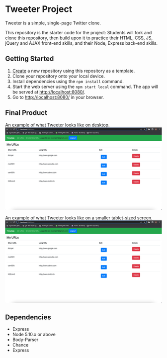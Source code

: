 # Tweeter Project

Tweeter is a simple, single-page Twitter clone.

This repository is the starter code for the project: Students will fork and clone this repository, then build upon it to practice their HTML, CSS, JS, jQuery and AJAX front-end skills, and their Node, Express back-end skills.

## Getting Started

1. [Create](https://docs.github.com/en/repositories/creating-and-managing-repositories/creating-a-repository-from-a-template) a new repository using this repository as a template.
2. Clone your repository onto your local device.
3. Install dependencies using the `npm install` command.
3. Start the web server using the `npm start local` command. The app will be served at <http://localhost:8080/>.
4. Go to <http://localhost:8080/> in your browser.

## Final Product

An example of what Tweeter looks like on desktop.
![The homepage of TinyApp where the user's URLs are displayed.](https://github.com/NoahPalin/tinyapp/blob/master/docs/urls-page.png)

An example of what Tweeter looks like on a smaller tablet-sized screen.
![The homepage of TinyApp where the user's URLs are displayed.](https://github.com/NoahPalin/tinyapp/blob/master/docs/urls-page.png)

## Dependencies

- Express
- Node 5.10.x or above
- Body-Parser
- Chance
- Express
